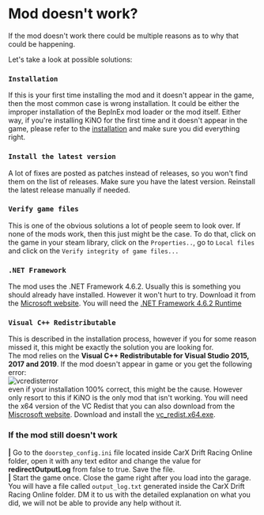 # Mod doesn't work?
If the mod doesn't work there could be multiple reasons as to why that could be happening.

Let's take a look at possible solutions:

### **`Installation`**  
If this is your first time installing the mod and it doesn't appear in the game, then the most common case is wrong installation. It could be either the improper installation of the BepInEx mod loader or the mod itself. Either way, if you're installing KiNO for the first time and it doesn't appear in the game, please refer to the [installation](../../INSTALL.md) and make sure you did everything right.

### **`Install the latest version`**
A lot of fixes are posted as patches instead of releases, so you won't find them on the list of releases. Make sure you have the latest version. Reinstall the latest release manually if needed.

### **`Verify game files`**
This is one of the obvious solutions a lot of people seem to look over. If none of the mods work, then this just might be the case. To do that, click on the game in your steam library, click on the `Properties..`, go to `Local files` and click on the `Verify integrity of game files...`

### **`.NET Framework`**
The mod uses the .NET Framework 4.6.2. Usually this is something you should already have installed. However it won't hurt to try. Download it from the [Microsoft website](https://dotnet.microsoft.com/download/dotnet-framework/net462). You will need the [.NET Framework 4.6.2 Runtime](https://dotnet.microsoft.com/download/dotnet-framework/thank-you/net462-web-installer)

### **`Visual C++ Redistributable`**
This is described in the installation process, however if you for some reason missed it, this might be exactly the solution you are looking for.  
The mod relies on the **Visual C++ Redistributable for Visual Studio 2015, 2017 and 2019**. If the mod doesn't appear in game or you get the following error:  
![vcredisterror](https://cdn.discordapp.com/attachments/561211887900033044/810289048018616370/redist.png)  
even if your installation 100% correct, this might be the cause. However only resort to this if KiNO is the only mod that isn't working. You will need the x64 version of the VC Redist that you can also download from the [Miscrosoft website](https://support.microsoft.com/en-us/help/2977003/the-latest-supported-visual-c-downloads). Download and install the [vc_redist.x64.exe](https://support.microsoft.com/en-us/help/2977003/the-latest-supported-visual-c-downloads).

### **If the mod still doesn't work**
**|** Go to the `doorstep_config.ini` file located inside CarX Drift Racing Online folder, open it with any text editor and change the value for **redirectOutputLog** from false to true. Save the file.  
**|** Start the game once. Close the game right after you load into the garage. You will have a file called `output_log.txt` generated inside the CarX Drift Racing Online folder. DM it to us with the detailed explanation on what you did, we will not be able to provide any help without it.